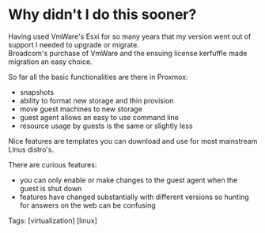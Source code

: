 # Why didn't I do this sooner?

Having used VmWare's Esxi for so many years that my version went out of support I needed to upgrade or migrate.  
Broadcom's purchase of VmWare and the ensuing license kerfuffle made migration an easy choice.

So far all the basic functionalities are there in Proxmox:
- snapshots
- ability to format new storage and thin provision
- move guest machines to new storage
- guest agent allows an easy to use command line
- resource usage by guests is the same or slightly less

Nice features are templates you can download and use for most mainstream Linus distro's.

There are curious features:
- you can only enable or make changes to the guest agent when the guest is shut down
- features have changed substantially with different versions so hunting for answers on the web can be confusing





Tags: [virtualization] [linux] 
